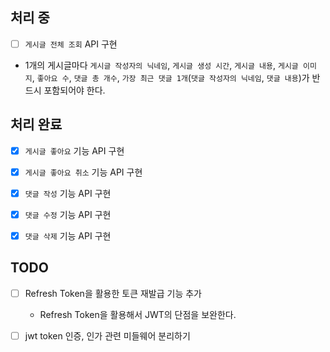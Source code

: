 ## 처리 중
- [ ] `게시글 전체 조회` API 구현
 - 1개의 게시글마다 `게시글 작성자의 닉네임`, `게시글 생성 시간`, `게시글 내용`, `게시글 이미지`, `좋아요 수`, `댓글 총 개수`, `가장 최근 댓글 1개`(`댓글 작성자의 닉네임`, `댓글 내용`)가 반드시 포함되어야 한다.

## 처리 완료
- [x] `게시글 좋아요` 기능 API 구현
- [x] `게시글 좋아요 취소` 기능 API 구현
- [x] `댓글 작성` 기능 API 구현
- [x] `댓글 수정` 기능 API 구현
- [x] `댓글 삭제` 기능 API 구현


## TODO
- [ ] Refresh Token을 활용한 토큰 재발급 기능 추가
    - Refresh Token을 활용해서 JWT의 단점을 보완한다.
- [ ] jwt token 인증, 인가 관련 미들웨어 분리하기


